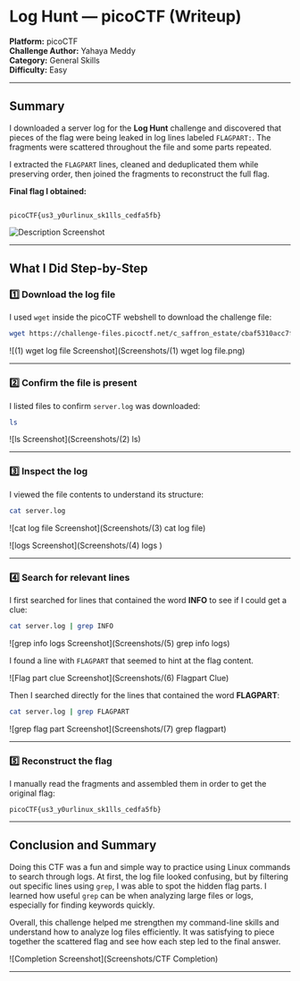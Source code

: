 # Log Hunt — picoCTF (Writeup)

**Platform:** picoCTF  
**Challenge Author:** Yahaya Meddy  
**Category:** General Skills  
**Difficulty:** Easy  

---

## Summary  

I downloaded a server log for the **Log Hunt** challenge and discovered that pieces of the flag were being leaked in log lines labeled `FLAGPART:`. The fragments were scattered throughout the file and some parts repeated.  

I extracted the `FLAGPART` lines, cleaned and deduplicated them while preserving order, then joined the fragments to reconstruct the full flag.  

**Final flag I obtained:**  
```

picoCTF{us3_y0urlinux_sk1lls_cedfa5fb}

````

![Description Screenshot](Screenshots/Description.png) 

---

## What I Did Step-by-Step  

### 1️⃣ Download the log file  
I used `wget` inside the picoCTF webshell to download the challenge file:  
```bash
wget https://challenge-files.picoctf.net/c_saffron_estate/cbaf5310acc7fcfe879881106e90b1a3de92a961934567f7543bcd96c4aef977/server.log
````

![(1) wget log file Screenshot](Screenshots/(1) wget log file.png) 

---

### 2️⃣ Confirm the file is present

I listed files to confirm `server.log` was downloaded:

```bash
ls
```

![ls Screenshot](Screenshots/(2) ls) 

---

### 3️⃣ Inspect the log

I viewed the file contents to understand its structure:

```bash
cat server.log
```

![cat log file Screenshot](Screenshots/(3) cat log file)

![logs Screenshot](Screenshots/(4) logs )

---

### 4️⃣ Search for relevant lines

I first searched for lines that contained the word **INFO** to see if I could get a clue:

```bash
cat server.log | grep INFO
```

![grep info logs Screenshot](Screenshots/(5) grep info logs)

I found a line with `FLAGPART` that seemed to hint at the flag content.

![Flag part clue Screenshot](Screenshots/(6) Flagpart Clue)

Then I searched directly for the lines that contained the word **FLAGPART**:

```bash
cat server.log | grep FLAGPART
```

![grep flag part Screenshot](Screenshots/(7) grep flagpart)

---

### 5️⃣ Reconstruct the flag

I manually read the fragments and assembled them in order to get the original flag:

```
picoCTF{us3_y0urlinux_sk1lls_cedfa5fb}
```

---



## Conclusion and Summary

Doing this CTF was a fun and simple way to practice using Linux commands to search through logs. At first, the log file looked confusing, but by filtering out specific lines using `grep`, I was able to spot the hidden flag parts. I learned how useful `grep` can be when analyzing large files or logs, especially for finding keywords quickly.

Overall, this challenge helped me strengthen my command-line skills and understand how to analyze log files efficiently. It was satisfying to piece together the scattered flag and see how each step led to the final answer.

![Completion Screenshot](Screenshots/CTF Completion)

---







